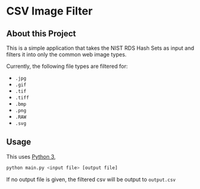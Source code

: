 # CSV Image Filter
## About this Project
This is a simple application that takes the NIST RDS Hash Sets as input and filters it into only the common web image types.

Currently, the following file types are filtered for:
* `.jpg`
* `.gif`
* `.tif`
* `.tiff`
* `.bmp`
* `.png`
* `.RAW`
* `.svg`
## Usage
This uses [Python 3](https://www.python.org/downloads/),
```sh
python main.py <input file> [output file]
```
If no output file is given, the filtered csv will be output to `output.csv`
